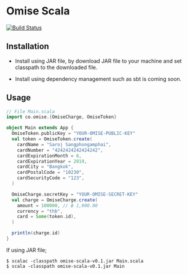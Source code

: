 # Omise Scala

[![Build Status](https://travis-ci.org/nimid/omise-scala.svg?branch=master)](https://travis-ci.org/nimid/omise-scala)

## Installation

- Install using JAR file, by download JAR file to your machine and set classpath to the downloaded file.

- Install using dependency management such as sbt is coming soon.

## Usage

```scala
// File Main.scala
import co.omise.{OmiseCharge, OmiseToken}

object Main extends App {
  OmiseToken.publicKey = "YOUR-OMISE-PUBLIC-KEY"
  val token = OmiseToken.create(
    cardName = "Saroj Sangphongamphai",
    cardNumber = "4242424242424242",
    cardExpirationMonth = 6,
    cardExpirationYear = 2019,
    cardCity = "Bangkok",
    cardPostalCode = "10230",
    cardSecurityCode = "123",
  )

  OmiseCharge.secretKey = "YOUR-OMISE-SECRET-KEY"
  val charge = OmiseCharge.create(
    amount = 100000, // ฿ 1,000.00
    currency = "thb",
    card = Some(token.id),
  )

  println(charge.id)
}
```

If using JAR file;

```
$ scalac -classpath omise-scala-v0.1.jar Main.scala 
$ scala -classpath omise-scala-v0.1.jar Main 
```